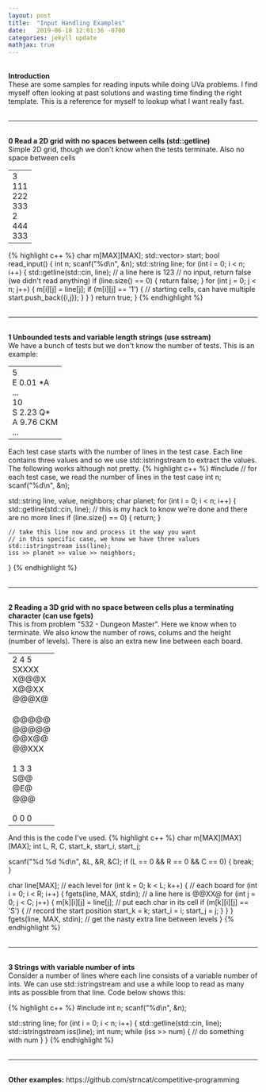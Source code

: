 ```yaml
---
layout: post
title:  "Input Handling Examples"
date:   2019-06-18 12:01:36 -0700
categories: jekyll update
mathjax: true
---
```

<br>
<b>Introduction</b><br>
These are some samples for reading inputs while doing UVa problems. I find myself often looking at past solutions and wasting time finding the right template. This is a reference for myself to lookup what I want really fast.
<br>
<br>
<hr>
<!------------------------------------------------------------------------->
<br>
<b>0 Read a 2D grid with no spaces between cells (std::getline)</b><br>
Simple 2D grid, though we don't know when the tests terminate. Also no space between cells<br>
<table>
<td>
3 <br>
111 <br>
222 <br>
333 <br>
2 <br>
444 <br>
333 <br>
</td>
</table>
{% highlight c++ %}
char m[MAX][MAX];
std::vector<std::pair<int,int>> start;
bool read_input() {
    int n;
    scanf("%d\n", &n);
    std::string line;
    for (int i = 0; i < n; i++) {
        std::getline(std::cin, line); // a line here is 123
        // no input, return false (we didn't read anything)
        if (line.size() == 0) { return false; }
        for (int j = 0; j < n; j++) {
            m[i][j] = line[j];
            if (m[i][j] == '1') { // starting cells, can have multiple
                start.push_back({i,j});
            }
        }
    }
    return true;
}
{% endhighlight %}
<br>
<br>
<hr>
<!------------------------------------------------------------------------->
<br>
<b>1 Unbounded tests and variable length strings (use sstream)</b><br>
We have a bunch of tests but we don't know the number of tests. This is an example:<br>
<table>
	<td>
5 <br>
E 0.01 *A <br>
... <br>
10 <br>
S 2.23 Q* <br>
A 9.76 CKM <br>
...
</td>
</table>

Each test case starts with the number of lines in the test case. Each line contains three values and so we use std::istringstream to extract the values. The following works although not pretty. 
{% highlight c++ %}
#include<sstream>
// for each test case, we read the number of lines in the test case
int n;
scanf("%d\n", &n);

std::string line, value, neighbors;
char planet;
for (int i = 0; i < n; i++) {
    std::getline(std::cin, line);
	// this is my hack to know we're done and there are no more lines
    if (line.size() == 0) { return; }
	
	// take this line now and process it the way you want
	// in this specific case, we know we have three values
    std::istringstream iss(line);
    iss >> planet >> value >> neighbors;
}
{% endhighlight %}
<br>
<br>
<hr>
<!------------------------------------------------------------------------->
<br>
<b>2 Reading a 3D grid with no space between cells plus a terminating character (can use fgets)</b><br>
This is from problem "532 - Dungeon Master". Here we know when to terminate. We also know the number of rows, colums and the height (number of levels). There is also an extra new line between each board.

<table>
<td>
2 4 5 <br>
SXXXX <br>
X@@@X <br>
X@@XX <br>
@@@X@<br>
<br>
@@@@@ <br>
@@@@@ <br>
@@X@@ <br>
@@XXX <br>
<br>
1 3 3 <br>
S@@<br>
@E@ <br>
@@@ <br>
<br>
0 0 0
</td>
</table>

And this is the code I've used.
{% highlight c++ %}
char m[MAX][MAX][MAX];
int L, R, C, start_k, start_i, start_j;

scanf("%d %d %d\n", &L, &R, &C);
if (L == 0 && R == 0 && C == 0) { break; }

char line[MAX];
// each level
for (int k = 0; k < L; k++) {
    // each board
    for (int i = 0; i < R; i++) {
        fgets(line, MAX, stdin); // a line here is @@XX@
        for (int j = 0; j < C; j++) {
            m[k][i][j] = line[j]; // put each char in its cell
            if (m[k][i][j] == 'S') { // record the start position
                start_k = k;
                start_i = i;
                start_j = j;
            }
        }
    }
    fgets(line, MAX, stdin); // get the nasty extra line between levels
}
{% endhighlight %}
<br>
<br>
<hr>
<!------------------------------------------------------------------------->
<br>
<b>3 Strings with variable number of ints</b><br>
Consider a number of lines where each line consists of a variable number of ints. We can use std::istringstream and use a while loop to read as many ints as possible from that line. Code below shows this:

{% highlight c++ %}
#include<sstream>
int n;
scanf("%d\n", &n);

std::string line;
for (int i = 0; i < n; i++) {
    std::getline(std::cin, line);
    std::istringstream iss(line);
    int num;
    while (iss >> num) {
        // do something with num
    }
}
{% endhighlight %}
<br>
<br>
<hr>
<!------------------------------------------------------------------------->
<br>
<b>Other examples:</b> 
https://github.com/strncat/competitive-programming
